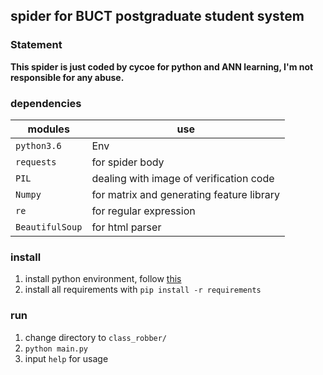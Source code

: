 ## spider for BUCT postgraduate student system

### Statement
**This spider is just coded by cycoe for python and ANN learning, I'm not responsible for any abuse.**

### dependencies
| modules | use |
|---------|-----|
| `python3.6` | Env |
| `requests` | for spider body |
| `PIL` | dealing with image of verification code |
| `Numpy` | for matrix and generating feature library |
| `re` | for regular expression |
| `BeautifulSoup` | for html parser |

### install
1. install python environment, follow [this](https://www.python.org)
2. install all requirements with `pip install -r requirements`

### run
1. change directory to `class_robber/`
2. `python main.py`
3. input `help` for usage

